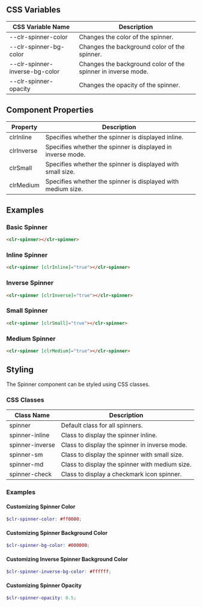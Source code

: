 ## CSS Variables

| CSS Variable Name              | Description                                                  |
| ------------------------------ | ------------------------------------------------------------ |
| --clr-spinner-color            | Changes the color of the spinner.                            |
| --clr-spinner-bg-color         | Changes the background color of the spinner.                 |
| --clr-spinner-inverse-bg-color | Changes the background color of the spinner in inverse mode. |
| --clr-spinner-opacity          | Changes the opacity of the spinner.                          |

## Component Properties

| Property   | Description                                                  |
| ---------- | ------------------------------------------------------------ |
| clrInline  | Specifies whether the spinner is displayed inline.           |
| clrInverse | Specifies whether the spinner is displayed in inverse mode.  |
| clrSmall   | Specifies whether the spinner is displayed with small size.  |
| clrMedium  | Specifies whether the spinner is displayed with medium size. |

## Examples

### Basic Spinner

```html
<clr-spinner></clr-spinner>
```

### Inline Spinner

```html
<clr-spinner [clrInline]="true"></clr-spinner>
```

### Inverse Spinner

```html
<clr-spinner [clrInverse]="true"></clr-spinner>
```

### Small Spinner

```html
<clr-spinner [clrSmall]="true"></clr-spinner>
```

### Medium Spinner

```html
<clr-spinner [clrMedium]="true"></clr-spinner>
```

## Styling

The Spinner component can be styled using CSS classes.

### CSS Classes

| Class Name      | Description                                    |
| --------------- | ---------------------------------------------- |
| spinner         | Default class for all spinners.                |
| spinner-inline  | Class to display the spinner inline.           |
| spinner-inverse | Class to display the spinner in inverse mode.  |
| spinner-sm      | Class to display the spinner with small size.  |
| spinner-md      | Class to display the spinner with medium size. |
| spinner-check   | Class to display a checkmark icon spinner.     |

### Examples

#### Customizing Spinner Color

```scss
$clr-spinner-color: #ff0000;
```

#### Customizing Spinner Background Color

```scss
$clr-spinner-bg-color: #000000;
```

#### Customizing Inverse Spinner Background Color

```scss
$clr-spinner-inverse-bg-color: #ffffff;
```

#### Customizing Spinner Opacity

```scss
$clr-spinner-opacity: 0.5;
```
